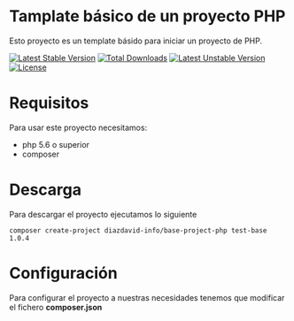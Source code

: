 # Tamplate básico de un proyecto PHP
Esto proyecto es un template básido para iniciar un proyecto de PHP.

[![Latest Stable Version](https://poser.pugx.org/diazdavid-info/base-project-php/v/stable)](https://packagist.org/packages/diazdavid-info/base-project-php)
[![Total Downloads](https://poser.pugx.org/diazdavid-info/base-project-php/downloads)](https://packagist.org/packages/diazdavid-info/base-project-php)
[![Latest Unstable Version](https://poser.pugx.org/diazdavid-info/base-project-php/v/unstable)](https://packagist.org/packages/diazdavid-info/base-project-php)
[![License](https://poser.pugx.org/diazdavid-info/base-project-php/license)](https://packagist.org/packages/diazdavid-info/base-project-php)

# Requisitos
Para usar este proyecto necesitamos:
* php 5.6 o superior
* composer

# Descarga
Para descargar el proyecto ejecutamos lo siguiente
```
composer create-project diazdavid-info/base-project-php test-base 1.0.4
```

# Configuración
Para configurar el proyecto a nuestras necesidades tenemos que modificar el fichero **composer.json**
